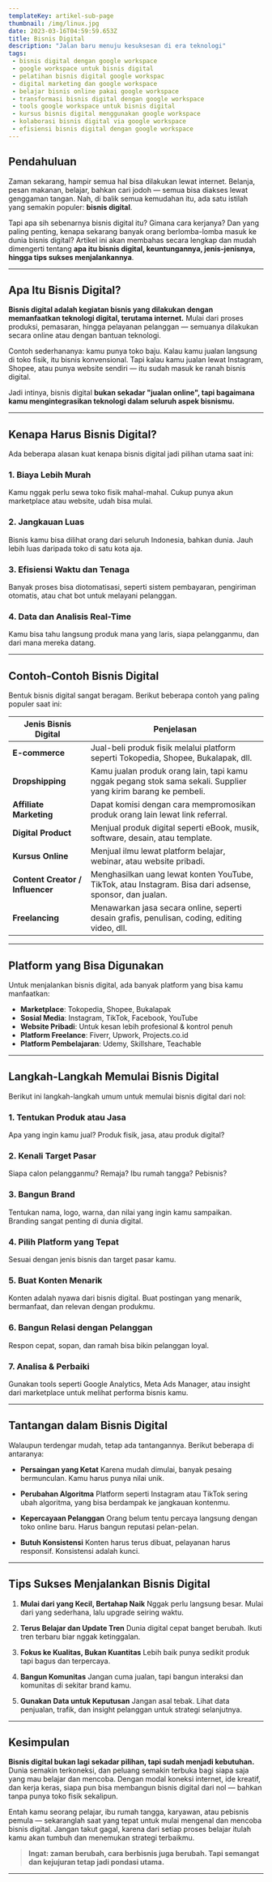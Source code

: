 ```yaml
---
templateKey: artikel-sub-page
thumbnail: /img/linux.jpg
date: 2023-03-16T04:59:59.653Z
title: Bisnis Digital
description: "Jalan baru menuju kesuksesan di era teknologi"
tags:
 - bisnis digital dengan google workspace
 - google workspace untuk bisnis digital
 - pelatihan bisnis digital google workspac
 - digital marketing dan google workspace
 - belajar bisnis online pakai google workspace
 - transformasi bisnis digital dengan google workspace
 - tools google workspace untuk bisnis digital
 - kursus bisnis digital menggunakan google workspace
 - kolaborasi bisnis digital via google workspace
 - efisiensi bisnis digital dengan google workspace
---
```


## **Pendahuluan**

Zaman sekarang, hampir semua hal bisa dilakukan lewat internet. Belanja, pesan makanan, belajar, bahkan cari jodoh — semua bisa diakses lewat genggaman tangan. Nah, di balik semua kemudahan itu, ada satu istilah yang semakin populer: **bisnis digital**.

Tapi apa sih sebenarnya bisnis digital itu? Gimana cara kerjanya? Dan yang paling penting, kenapa sekarang banyak orang berlomba-lomba masuk ke dunia bisnis digital? Artikel ini akan membahas secara lengkap dan mudah dimengerti tentang **apa itu bisnis digital, keuntungannya, jenis-jenisnya, hingga tips sukses menjalankannya**.

---

## **Apa Itu Bisnis Digital?**

**Bisnis digital adalah kegiatan bisnis yang dilakukan dengan memanfaatkan teknologi digital, terutama internet.** Mulai dari proses produksi, pemasaran, hingga pelayanan pelanggan — semuanya dilakukan secara online atau dengan bantuan teknologi.

Contoh sederhananya: kamu punya toko baju. Kalau kamu jualan langsung di toko fisik, itu bisnis konvensional. Tapi kalau kamu jualan lewat Instagram, Shopee, atau punya website sendiri — itu sudah masuk ke ranah bisnis digital.

Jadi intinya, bisnis digital **bukan sekadar "jualan online", tapi bagaimana kamu mengintegrasikan teknologi dalam seluruh aspek bisnismu.**

---

## **Kenapa Harus Bisnis Digital?**

Ada beberapa alasan kuat kenapa bisnis digital jadi pilihan utama saat ini:

### 1. **Biaya Lebih Murah**

Kamu nggak perlu sewa toko fisik mahal-mahal. Cukup punya akun marketplace atau website, udah bisa mulai.

### 2. **Jangkauan Luas**

Bisnis kamu bisa dilihat orang dari seluruh Indonesia, bahkan dunia. Jauh lebih luas daripada toko di satu kota aja.

### 3. **Efisiensi Waktu dan Tenaga**

Banyak proses bisa diotomatisasi, seperti sistem pembayaran, pengiriman otomatis, atau chat bot untuk melayani pelanggan.

### 4. **Data dan Analisis Real-Time**

Kamu bisa tahu langsung produk mana yang laris, siapa pelangganmu, dan dari mana mereka datang.

---

## **Contoh-Contoh Bisnis Digital**

Bentuk bisnis digital sangat beragam. Berikut beberapa contoh yang paling populer saat ini:

| Jenis Bisnis Digital             | Penjelasan                                                                                                     |
| -------------------------------- | -------------------------------------------------------------------------------------------------------------- |
| **E-commerce**                   | Jual-beli produk fisik melalui platform seperti Tokopedia, Shopee, Bukalapak, dll.                             |
| **Dropshipping**                 | Kamu jualan produk orang lain, tapi kamu nggak pegang stok sama sekali. Supplier yang kirim barang ke pembeli. |
| **Affiliate Marketing**          | Dapat komisi dengan cara mempromosikan produk orang lain lewat link referral.                                  |
| **Digital Product**              | Menjual produk digital seperti eBook, musik, software, desain, atau template.                                  |
| **Kursus Online**                | Menjual ilmu lewat platform belajar, webinar, atau website pribadi.                                            |
| **Content Creator / Influencer** | Menghasilkan uang lewat konten YouTube, TikTok, atau Instagram. Bisa dari adsense, sponsor, dan jualan.        |
| **Freelancing**                  | Menawarkan jasa secara online, seperti desain grafis, penulisan, coding, editing video, dll.                   |

---

## **Platform yang Bisa Digunakan**

Untuk menjalankan bisnis digital, ada banyak platform yang bisa kamu manfaatkan:

* **Marketplace**: Tokopedia, Shopee, Bukalapak
* **Sosial Media**: Instagram, TikTok, Facebook, YouTube
* **Website Pribadi**: Untuk kesan lebih profesional & kontrol penuh
* **Platform Freelance**: Fiverr, Upwork, Projects.co.id
* **Platform Pembelajaran**: Udemy, Skillshare, Teachable

---

## **Langkah-Langkah Memulai Bisnis Digital**

Berikut ini langkah-langkah umum untuk memulai bisnis digital dari nol:

### 1. **Tentukan Produk atau Jasa**

Apa yang ingin kamu jual? Produk fisik, jasa, atau produk digital?

### 2. **Kenali Target Pasar**

Siapa calon pelangganmu? Remaja? Ibu rumah tangga? Pebisnis?

### 3. **Bangun Brand**

Tentukan nama, logo, warna, dan nilai yang ingin kamu sampaikan. Branding sangat penting di dunia digital.

### 4. **Pilih Platform yang Tepat**

Sesuai dengan jenis bisnis dan target pasar kamu.

### 5. **Buat Konten Menarik**

Konten adalah nyawa dari bisnis digital. Buat postingan yang menarik, bermanfaat, dan relevan dengan produkmu.

### 6. **Bangun Relasi dengan Pelanggan**

Respon cepat, sopan, dan ramah bisa bikin pelanggan loyal.

### 7. **Analisa & Perbaiki**

Gunakan tools seperti Google Analytics, Meta Ads Manager, atau insight dari marketplace untuk melihat performa bisnis kamu.

---

## **Tantangan dalam Bisnis Digital**

Walaupun terdengar mudah, tetap ada tantangannya. Berikut beberapa di antaranya:

* **Persaingan yang Ketat**
  Karena mudah dimulai, banyak pesaing bermunculan. Kamu harus punya nilai unik.

* **Perubahan Algoritma**
  Platform seperti Instagram atau TikTok sering ubah algoritma, yang bisa berdampak ke jangkauan kontenmu.

* **Kepercayaan Pelanggan**
  Orang belum tentu percaya langsung dengan toko online baru. Harus bangun reputasi pelan-pelan.

* **Butuh Konsistensi**
  Konten harus terus dibuat, pelayanan harus responsif. Konsistensi adalah kunci.

---

## **Tips Sukses Menjalankan Bisnis Digital**

1. **Mulai dari yang Kecil, Bertahap Naik**
   Nggak perlu langsung besar. Mulai dari yang sederhana, lalu upgrade seiring waktu.

2. **Terus Belajar dan Update Tren**
   Dunia digital cepat banget berubah. Ikuti tren terbaru biar nggak ketinggalan.

3. **Fokus ke Kualitas, Bukan Kuantitas**
   Lebih baik punya sedikit produk tapi bagus dan terpercaya.

4. **Bangun Komunitas**
   Jangan cuma jualan, tapi bangun interaksi dan komunitas di sekitar brand kamu.

5. **Gunakan Data untuk Keputusan**
   Jangan asal tebak. Lihat data penjualan, trafik, dan insight pelanggan untuk strategi selanjutnya.

---

## **Kesimpulan**

**Bisnis digital bukan lagi sekadar pilihan, tapi sudah menjadi kebutuhan.** Dunia semakin terkoneksi, dan peluang semakin terbuka bagi siapa saja yang mau belajar dan mencoba. Dengan modal koneksi internet, ide kreatif, dan kerja keras, siapa pun bisa membangun bisnis digital dari nol — bahkan tanpa punya toko fisik sekalipun.

Entah kamu seorang pelajar, ibu rumah tangga, karyawan, atau pebisnis pemula — sekaranglah saat yang tepat untuk mulai mengenal dan mencoba bisnis digital. Jangan takut gagal, karena dari setiap proses belajar itulah kamu akan tumbuh dan menemukan strategi terbaikmu.

> **Ingat: zaman berubah, cara berbisnis juga berubah. Tapi semangat dan kejujuran tetap jadi pondasi utama.**

---


